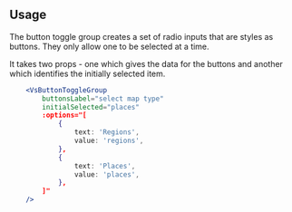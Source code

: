 ## Usage
The button toggle group creates a set of radio inputs that are styles as buttons.
They only allow one to be selected at a time.

It takes two props - one which gives the data for the buttons and another which identifies
the initially selected item.

```jsx
    <VsButtonToggleGroup
        buttonsLabel="select map type"
        initialSelected="places"
        :options="[
            {
                text: 'Regions',
                value: 'regions',
            },
            {
                text: 'Places',
                value: 'places',
            },
        ]"
    />
```